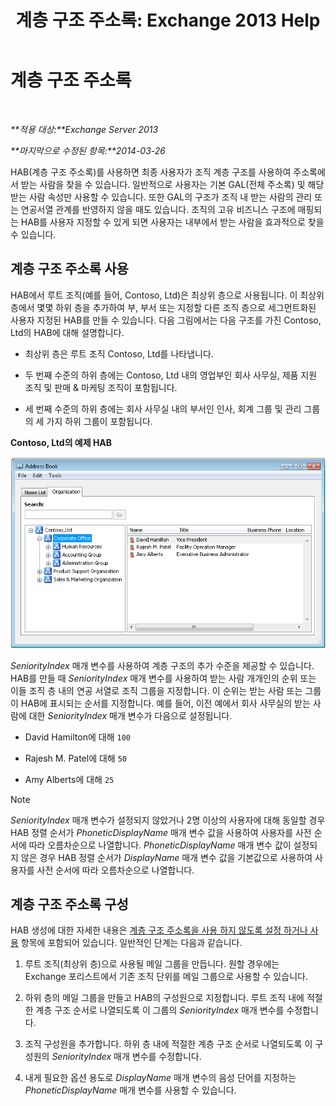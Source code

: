 ﻿---
title: '계층 구조 주소록: Exchange 2013 Help'
TOCTitle: 계층 구조 주소록
ms:assetid: a1d277a0-5437-40af-aade-e4730a0d1308
ms:mtpsurl: https://technet.microsoft.com/ko-kr/library/Ff629379(v=EXCHG.150)
ms:contentKeyID: 50483779
ms.date: 05/22/2018
mtps_version: v=EXCHG.150
ms.translationtype: MT
---

# 계층 구조 주소록

 

_**적용 대상:**Exchange Server 2013_

_**마지막으로 수정된 항목:**2014-03-26_

HAB(계층 구조 주소록)를 사용하면 최종 사용자가 조직 계층 구조를 사용하여 주소록에서 받는 사람을 찾을 수 있습니다. 일반적으로 사용자는 기본 GAL(전체 주소록) 및 해당 받는 사람 속성만 사용할 수 있습니다. 또한 GAL의 구조가 조직 내 받는 사람의 관리 또는 연공서열 관계를 반영하지 않을 때도 있습니다. 조직의 고유 비즈니스 구조에 매핑되는 HAB를 사용자 지정할 수 있게 되면 사용자는 내부에서 받는 사람을 효과적으로 찾을 수 있습니다.

## 계층 구조 주소록 사용

HAB에서 루트 조직(예를 들어, Contoso, Ltd)은 최상위 층으로 사용됩니다. 이 최상위 층에서 몇몇 하위 층을 추가하여 부, 부서 또는 지정할 다른 조직 층으로 세그먼트화된 사용자 지정된 HAB를 만들 수 있습니다. 다음 그림에서는 다음 구조를 가진 Contoso, Ltd의 HAB에 대해 설명합니다.

  - 최상위 층은 루트 조직 Contoso, Ltd를 나타냅니다.

  - 두 번째 수준의 하위 층에는 Contoso, Ltd 내의 영업부인 회사 사무실, 제품 지원 조직 및 판매 & 마케팅 조직이 포함됩니다.

  - 세 번째 수준의 하위 층에는 회사 사무실 내의 부서인 인사, 회계 그룹 및 관리 그룹의 세 가지 하위 그룹이 포함됩니다.

**Contoso, Ltd의 예제 HAB**

![계층 구조 주소록 대화 상자](images/Ff607473.d8cc782f-61cd-44c4-9c74-432ebea0c3db(EXCHG.150).gif "계층 구조 주소록 대화 상자")

*SeniorityIndex* 매개 변수를 사용하여 계층 구조의 추가 수준을 제공할 수 있습니다. HAB를 만들 때 *SeniorityIndex* 매개 변수를 사용하여 받는 사람 개개인의 순위 또는 이들 조직 층 내의 연공 서열로 조직 그룹을 지정합니다. 이 순위는 받는 사람 또는 그룹이 HAB에 표시되는 순서를 지정합니다. 예를 들어, 이전 예에서 회사 사무실의 받는 사람에 대한 *SeniorityIndex* 매개 변수가 다음으로 설정됩니다.

  - David Hamilton에 대해 `100`

  - Rajesh M. Patel에 대해 `50`

  - Amy Alberts에 대해 `25`


> [!NOTE]
> <EM>SeniorityIndex</EM> 매개 변수가 설정되지 않았거나 2명 이상의 사용자에 대해 동일할 경우 HAB 정렬 순서가 <EM>PhoneticDisplayName</EM> 매개 변수 값을 사용하여 사용자를 사전 순서에 따라 오름차순으로 나열합니다. <EM>PhoneticDisplayName</EM> 매개 변수 값이 설정되지 않은 경우 HAB 정렬 순서가 <EM>DisplayName</EM> 매개 변수 값을 기본값으로 사용하여 사용자를 사전 순서에 따라 오름차순으로 나열합니다.



## 계층 구조 주소록 구성

HAB 생성에 대한 자세한 내용은 [계층 구조 주소록을 사용 하지 않도록 설정 하거나 사용](enable-or-disable-hierarchical-address-books-exchange-2013-help.md) 항목에 포함되어 있습니다. 일반적인 단계는 다음과 같습니다.

1.  루트 조직(최상위 층)으로 사용될 메일 그룹을 만듭니다. 원할 경우에는 Exchange 포리스트에서 기존 조직 단위를 메일 그룹으로 사용할 수 있습니다.

2.  하위 층의 메일 그룹을 만들고 HAB의 구성원으로 지정합니다. 루트 조직 내에 적절한 계층 구조 순서로 나열되도록 이 그룹의 *SeniorityIndex* 매개 변수를 수정합니다.

3.  조직 구성원을 추가합니다. 하위 층 내에 적절한 계층 구조 순서로 나열되도록 이 구성원의 *SeniorityIndex* 매개 변수를 수정합니다.

4.  내게 필요한 옵션 용도로 *DisplayName* 매개 변수의 음성 단어를 지정하는 *PhoneticDisplayName* 매개 변수를 사용할 수 있습니다.

